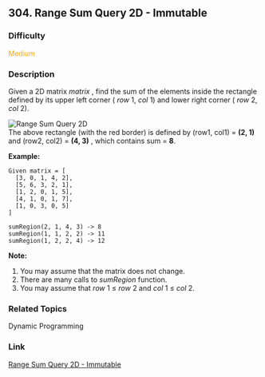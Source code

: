 ## 304. Range Sum Query 2D - Immutable
### Difficulty

 <font color=orange>Medium</font>

### Description

Given a 2D matrix _matrix_ , find the sum of the elements inside the rectangle
defined by its upper left corner ( _row_ 1, _col_ 1) and lower right corner (
_row_ 2, _col_ 2).

![Range Sum Query 2D](/static/images/courses/range_sum_query_2d.png)  
The above rectangle (with the red border) is defined by (row1, col1) = **(2,
1)** and (row2, col2) = **(4, 3)** , which contains sum = **8**.

**Example:**  
            Given matrix = [      [3, 0, 1, 4, 2],      [5, 6, 3, 2, 1],      [1, 2, 0, 1, 5],      [4, 1, 0, 1, 7],      [1, 0, 3, 0, 5]    ]        sumRegion(2, 1, 4, 3) -> 8    sumRegion(1, 1, 2, 2) -> 11    sumRegion(1, 2, 2, 4) -> 12    

**Note:**  

  1. You may assume that the matrix does not change.
  2. There are many calls to _sumRegion_ function.
  3. You may assume that _row_ 1 ≤ _row_ 2 and _col_ 1 ≤ _col_ 2.


### Related Topics

Dynamic Programming


### Link
[Range Sum Query 2D - Immutable](https://leetcode.com/problems/range-sum-query-2d-immutable)
